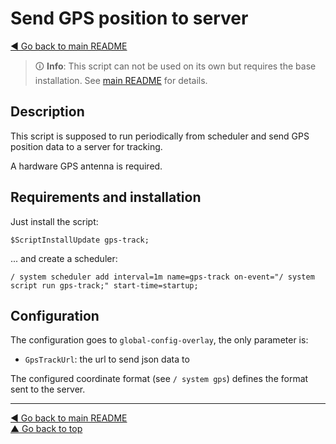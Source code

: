Send GPS position to server
===========================

[◀ Go back to main README](../README.md)

> 🛈 **Info**: This script can not be used on its own but requires the base
> installation. See [main README](../README.md) for details.

Description
-----------

This script is supposed to run periodically from scheduler and send GPS
position data to a server for tracking.

A hardware GPS antenna is required.

Requirements and installation
-----------------------------

Just install the script:

    $ScriptInstallUpdate gps-track;

... and create a scheduler:

    / system scheduler add interval=1m name=gps-track on-event="/ system script run gps-track;" start-time=startup;

Configuration
-------------

The configuration goes to `global-config-overlay`, the only parameter is:

* `GpsTrackUrl`: the url to send json data to

The configured coordinate format (see `/ system gps`) defines the format
sent to the server.

---
[◀ Go back to main README](../README.md)  
[▲ Go back to top](#top)

